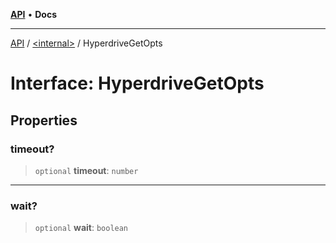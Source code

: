 [**API**](../../README.md) • **Docs**

***

[API](../../README.md) / [\<internal\>](../README.md) / HyperdriveGetOpts

# Interface: HyperdriveGetOpts

## Properties

### timeout?

> `optional` **timeout**: `number`

***

### wait?

> `optional` **wait**: `boolean`
